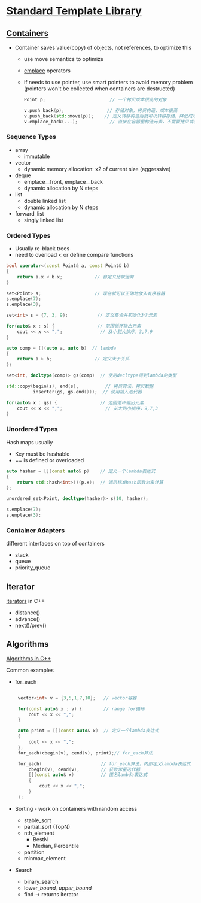 # [Standard Template Library](https://en.wikipedia.org/wiki/Standard_Template_Library)

## [Containers](http://www.cplusplus.com/reference/stl/)

* Container saves value\(copy\) of objects, not references, to optimize this
  * use move semantics to optimize
  * [emplace](https://en.cppreference.com/w/cpp/container/vector/emplace_back) operators
  * if needs to use pointer, use smart pointers to avoid memory problem \(pointers won't be collected when containers are destructed\)

    ```cpp
    Point p;                        // 一个拷贝成本很高的对象

    v.push_back(p);                // 存储对象，拷贝构造，成本很高
    v.push_back(std::move(p));    // 定义转移构造后就可以转移存储，降低成本
    v.emplace_back(...);            // 直接在容器里构造元素，不需要拷贝或者转移
    ```

### Sequence Types

* array
  * immutable
* vector
  * dynamic memory allocation: x2 of current size \(aggressive\)
* deque
  * emplace\_\_front, emplace\_\_back
  * dynamic allocation by N steps
* list
  * double linked list
  * dynamic allocation by N steps
* forward\_list
  * singly linked list

### Ordered Types

* Usually re-black trees
* need to overload &lt; or define compare functions

```cpp
bool operator<(const Point& a, const Point& b)
{
    return a.x < b.x;            // 自定义比较运算
}

set<Point> s;                    // 现在就可以正确地放入有序容器
s.emplace(7);
s.emplace(3);

set<int> s = {7, 3, 9};           // 定义集合并初始化3个元素

for(auto& x : s) {                // 范围循环输出元素
    cout << x << ",";              // 从小到大排序，3,7,9
}

auto comp = [](auto a, auto b)  // lambda
{
    return a > b;                // 定义大于关系
};  

set<int, decltype(comp)> gs(comp)  // 使用decltype得到lambda的类型

std::copy(begin(s), end(s),          // 拷贝算法，拷贝数据
          inserter(gs, gs.end()));  // 使用插入迭代器

for(auto& x : gs) {                // 范围循环输出元素
    cout << x << ",";                // 从大到小排序，9,7,3
}
```

### Unordered Types

Hash maps usually

* Key must be hashable
* == is defined or overloaded

```cpp
auto hasher = [](const auto& p)    // 定义一个lambda表达式
{
    return std::hash<int>()(p.x);  // 调用标准hash函数对象计算
};

unordered_set<Point, decltype(hasher)> s(10, hasher);

s.emplace(7);
s.emplace(3);
```

### Container Adapters

different interfaces on top of containers

* stack
* queue
* priority\_queue

## Iterator

[iterators](http://www.cplusplus.com/reference/iterator/) in C++

* distance\(\)
* advance\(\)
* next\(\)/prev\(\)

## Algorithms

[Algorithms in C++](https://en.cppreference.com/w/cpp/algorithm)

Common examples

* for\_each
  
   ```cpp

    vector<int> v = {3,5,1,7,10};   // vector容器

    for(const auto& x : v) {        // range for循环
        cout << x << ",";
    }

    auto print = [](const auto& x)  // 定义一个lambda表达式
    {
        cout << x << ",";
    };
    for_each(cbegin(v), cend(v), print);// for_each算法

    for_each(                      // for_each算法，内部定义lambda表达式
        cbegin(v), cend(v),        // 获取常量迭代器
        [](const auto& x)          // 匿名lambda表达式
        {
            cout << x << ",";
        }
    );
    ```

* Sorting - work on containers with random access
  * stable\_sort
  * partial\_sort \(TopN\)
  * nth\_element
    * BestN
    * Median, Percentile
  * partition
  * minmax\_element
* Search
  * binary\_search
  * lower\__bound, upper\_bound_
  * find -&gt; returns iterator
